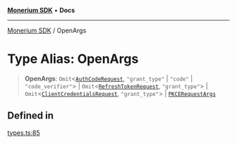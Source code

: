 [**Monerium SDK**](../README.md) • **Docs**

***

[Monerium SDK](../README.md) / OpenArgs

# Type Alias: OpenArgs

> **OpenArgs**: `Omit`\<[`AuthCodeRequest`](../interfaces/AuthCodeRequest.md), `"grant_type"` \| `"code"` \| `"code_verifier"`\> \| `Omit`\<[`RefreshTokenRequest`](../interfaces/RefreshTokenRequest.md), `"grant_type"`\> \| `Omit`\<[`ClientCredentialsRequest`](../interfaces/ClientCredentialsRequest.md), `"grant_type"`\> \| [`PKCERequestArgs`](PKCERequestArgs.md)

## Defined in

[types.ts:85](https://github.com/monerium/js-monorepo/blob/8ffdbde7b0c2c3e7515c531fdf342b90982e6cc9/packages/sdk/src/types.ts#L85)
